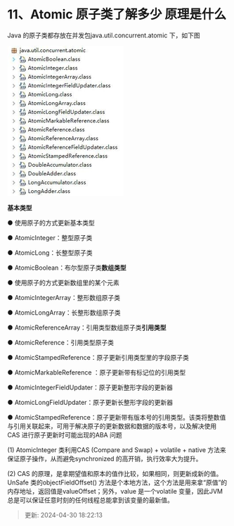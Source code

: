 # 11、Atomic 原子类了解多少 原理是什么

Java 的原子类都存放在并发包java.util.concurrent.atomic 下，如下图

![1714472514136-99431e4c-7cac-4ada-a694-3059bd1a2f37.png](./img/AzT82zAO17DDOSFN/1714472514136-99431e4c-7cac-4ada-a694-3059bd1a2f37-979642.png)

**基本类型**

● 使用原子的方式更新基本类型

● AtomicInteger：整型原子类

● AtomicLong：长整型原子类

● AtomicBoolean：布尔型原子类**数组类型**

● 使用原子的方式更新数组里的某个元素

● AtomicIntegerArray：整形数组原子类

● AtomicLongArray：长整形数组原子类

● AtomicReferenceArray：引用类型数组原子类**引用类型**

● AtomicReference：引用类型原子类

● AtomicStampedReference：原子更新引用类型里的字段原子类

● AtomicMarkableReference ：原子更新带有标记位的引用类型

● AtomicIntegerFieldUpdater：原子更新整形字段的更新器

● AtomicLongFieldUpdater：原子更新长整形字段的更新器

● AtomicStampedReference：原子更新带有版本号的引用类型。该类将整数值与引用关联起来，可用于解决原子的更新数据和数据的版本号，以及解决使用CAS 进行原子更新时可能出现的ABA 问题

(1) AtomicInteger 类利用CAS (Compare and Swap) + volatile + native 方法来保证原子操作，从而避免synchronized 的高开销，执行效率大为提升。

(2) CAS 的原理，是拿期望值和原本的值作比较，如果相同，则更新成新的值。UnSafe 类的objectFieldOffset() 方法是个本地方法，这个方法是用来拿“原值”的内存地址，返回值是valueOffset；另外，value 是一个volatile 变量，因此JVM 总是可以保证任意时刻的任何线程总能拿到该变量的最新值。

> 更新: 2024-04-30 18:22:13  
